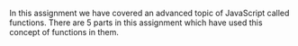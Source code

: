 In this assignment we have covered an advanced topic of JavaScript called functions. 
There are 5 parts in this assignment which have used this concept of functions in them.
 
